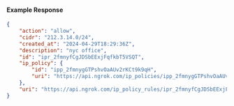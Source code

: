 <!-- Code generated for API Clients. DO NOT EDIT. -->

#### Example Response

```json
{
	"action": "allow",
	"cidr": "212.3.14.0/24",
	"created_at": "2024-04-29T18:29:36Z",
	"description": "nyc office",
	"id": "ipr_2fmnyfCgJDSbEExjFqfkbT5VSQT",
	"ip_policy": {
		"id": "ipp_2fmnygGTPshvOaAUv2rKCt9k9qH",
		"uri": "https://api.ngrok.com/ip_policies/ipp_2fmnygGTPshvOaAUv2rKCt9k9qH"
	},
	"uri": "https://api.ngrok.com/ip_policy_rules/ipr_2fmnyfCgJDSbEExjFqfkbT5VSQT"
}
```
